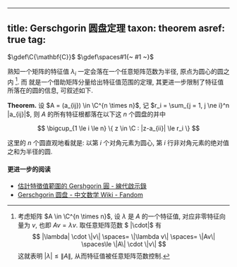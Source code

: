 
---
title: Gerschgorin 圆盘定理
taxon: theorem
asref: true
tag: [](./index.md)
---

$\gdef\C{\mathbf{C}}$
$\gdef\spaces#1{~ #1 ~}$

熟知一个矩阵的特征值 $\lambda_i$ 一定会落在一个任意矩阵范数为半径, 原点为圆心的圆之内 [^norm]. 而 [](./gerschgorin.md) 就是一个借助矩阵分量给出特征值范围的定理, 其更进一步限制了特征值所落在的圆的信息, 可叙述如下. 

$\textbf{Theorem.}$ 设 $A = (a_{ij}) \in \C^{n \times n}$, 记 $r_i = \sum_{j = 1, j \ne i}^n |a_{ij}|$, 则 $A$ 的所有特征根都落在以下这 $n$ 个圆盘的并中

$$
\bigcup_{1 \le i \le n} \{ z \in \C : |z-a_{ii}| \le r_i \}
$$

这里的 $n$ 个圆直观地看就是: 以第 $i$ 个对角元素为圆心, 第 $i$ 行非对角元素的绝对值之和为半径的圆. 

#### 更进一步的阅读

- [估計特徵值範圍的 Gershgorin 圓 - 線代啟示錄](https://ccjou.wordpress.com/2010/10/29/%E4%BC%B0%E8%A8%88%E7%89%B9%E5%BE%B5%E5%80%BC%E7%AF%84%E5%9C%8D%E7%9A%84-gershgorin-%E5%9C%93/)
- [Gerschgorin 圆盘 - 中文数学 Wiki - Fandom](https://math.fandom.com/zh/wiki/Gerschgorin_%E5%9C%86%E7%9B%98)

[^norm]: 考虑矩阵 $A \in \C^{n \times n}$, 设 $\lambda$ 是 $A$ 的一个特征值, 对应非零特征向量为 $v$, 也即 $Av = \lambda v$. 取任意矩阵范数 $ \|\cdot\|$ 有 $$ |\lambda| \cdot \|v\| \spaces= \|\lambda v\| \spaces= \|Av\| \spaces\le \|A\| \cdot \|v\| $$ 这就表明 $|\lambda| \le \|A\|$, 从而特征值被任意矩阵范数控制. 
